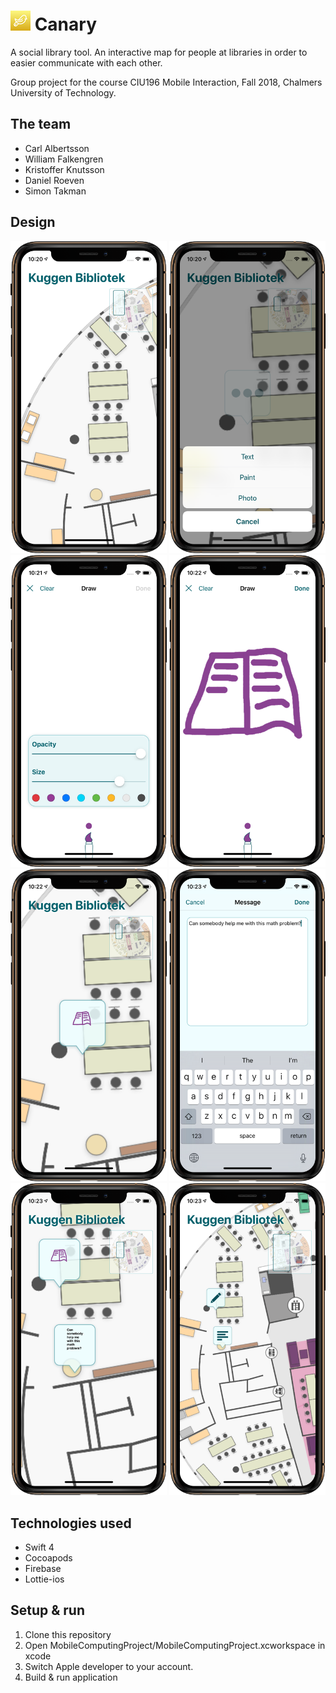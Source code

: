 # ![Logo](readme-resources/Icon-32.png) Canary
A social library tool.
An interactive map for people at libraries in order to easier communicate with each other.

Group project for the course CIU196 Mobile Interaction, Fall 2018, Chalmers University of Technology.

## The team
* Carl Albertsson
* William Falkengren
* Kristoffer Knutsson
* Daniel Roeven
* Simon Takman

## Design
<img src="readme-resources/Overview.png" width="250" /> <img src="readme-resources/Choosing_Type.png" width="250" /><br/>
<img src="readme-resources/Paint_Options.png" width="250"/> <img src="readme-resources/Drawing.png" width="250"/><br/>
<img src="readme-resources/Placed_Pin.png" width="250"/> <img src="readme-resources/Message.png" width="250"/> <br/>
<img src="readme-resources/Placed_Message_and_Drawing.png" width="250"/> <img src="readme-resources/Zoomed_Out.png" width="250"/>

## Technologies used
* Swift 4
* Cocoapods
* Firebase
* Lottie-ios

## Setup & run
1. Clone this repository
2. Open MobileComputingProject/MobileComputingProject.xcworkspace in xcode
3. Switch Apple developer to your account.
4. Build & run application
